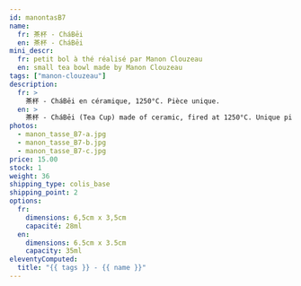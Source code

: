 ```yaml
---
id: manontasB7
name:
  fr: 茶杯 - CháBēi
  en: 茶杯 - CháBēi
mini_descr:
  fr: petit bol à thé réalisé par Manon Clouzeau
  en: small tea bowl made by Manon Clouzeau
tags: ["manon-clouzeau"]
description:
  fr: >
    茶杯 - CháBēi en céramique, 1250°C. Pièce unique.
  en: >
    茶杯 - CháBēi (Tea Cup) made of ceramic, fired at 1250°C. Unique piece.
photos:
  - manon_tasse_B7-a.jpg
  - manon_tasse_B7-b.jpg
  - manon_tasse_B7-c.jpg
price: 15.00
stock: 1
weight: 36
shipping_type: colis_base
shipping_point: 2
options:
  fr:
    dimensions: 6,5cm x 3,5cm
    capacité: 28ml
  en:
    dimensions: 6.5cm x 3.5cm
    capacity: 35ml
eleventyComputed:
  title: "{{ tags }} - {{ name }}"
---
```

